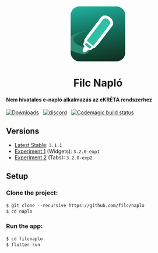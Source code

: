 <p align=center>
  <img src=".github/logo.png" width=150>
  <h1 align=center><b>Filc Napló</b></h1>
</p>

#### Nem hivatalos e-napló alkalmazás az eKRÉTA rendszerhez

[![Downloads](https://img.shields.io/github/downloads-pre/filc/naplo/latest/total?color=%23&label=Downloads&logo=github&sort=semver)](https://github.com/filc/naplo/releases) &nbsp; [![discord](https://img.shields.io/discord/712698455193157643?label=Discord)](http://filcnaplo.hu/discord) &nbsp; [![Codemagic build status](https://api.codemagic.io/apps/612cc79b35b443d1b2c638ec/612cc79b35b443d1b2c638eb/status_badge.svg)](https://codemagic.io/apps/612cc79b35b443d1b2c638ec/612cc79b35b443d1b2c638eb/latest_build)

## Versions

- [Latest Stable](https://github.com/filc/naplo/releases/latest): `3.1.1`
- [Experiment 1]() (Widgets): `3.2.0-exp1`
- [Experiment 2]() (Tabs): `3.2.0-exp2`

## Setup

### Clone the project:

```
$ git clone --recursive https://github.com/filc/naplo
$ cd naplo
```

### Run the app:

```
$ cd filcnaplo
$ flutter run
```
